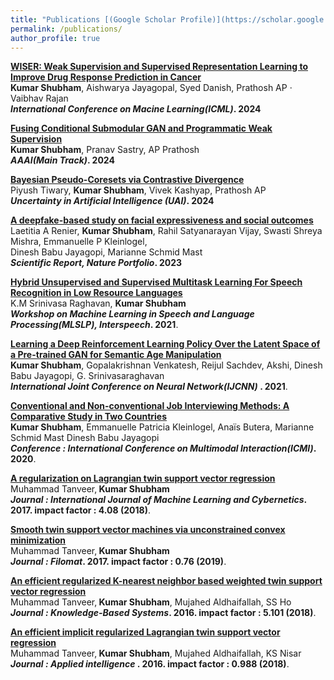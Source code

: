 ```yaml
---
title: "Publications [(Google Scholar Profile)](https://scholar.google.com/citations?user=JBb0tXMAAAAJ&hl=en)"
permalink: /publications/
author_profile: true
---
```

<b>[WISER: Weak Supervision and Supervised Representation Learning to Improve Drug Response Prediction in Cancer](https://icml.cc/virtual/2024/poster/34824)</b> <br> 
<b>Kumar Shubham</b>, Aishwarya Jayagopal, Syed Danish, Prathosh AP · Vaibhav Rajan<br><b><i> International Conference on Macine Learning(ICML)</i>. 2024</b> <br>

<b>[Fusing Conditional Submodular GAN and Programmatic Weak Supervision](https://ojs.aaai.org/index.php/AAAI/article/view/29423/30685)</b> <br> 
<b>Kumar Shubham</b>, Pranav Sastry, AP Prathosh <br><b><i> AAAI(Main Track)</i>. 2024</b> <br>

<b>[Bayesian Pseudo-Coresets via Contrastive Divergence](https://ojs.aaai.org/index.php/AAAI/article/view/29423/30685)</b> <br> 
Piyush Tiwary, <b>Kumar Shubham</b>, Vivek Kashyap, Prathosh AP <br><b><i> Uncertainty in Artificial Intelligence (UAI)</i>. 2024</b> <br>

<b>[A deepfake-based study on facial expressiveness and social outcomes](https://www.nature.com/articles/s41598-024-53475-5)</b> <br> 
 Laetitia A Renier, <b>Kumar Shubham</b>, Rahil Satyanarayan Vijay, Swasti Shreya Mishra, Emmanuelle P Kleinlogel,<br> Dinesh Babu Jayagopi, Marianne Schmid Mast <br><b><i> Scientific Report, Nature Portfolio</i>. 2023</b> <br>
 
<b>[Hybrid Unsupervised and Supervised Multitask Learning For Speech Recognition in Low Resource Languages](https://homepages.inf.ed.ac.uk/htang2/sigml/mlslp2021/index.html)</b> <br> 
 K.M Srinivasa Raghavan, <b>Kumar Shubham</b><br>
<b><i> Workshop on Machine Learning in Speech and Language Processing(MLSLP), Interspeech</i>. 2021</b>.

<b>[Learning a Deep Reinforcement Learning Policy Over the Latent Space of a Pre-trained GAN for Semantic Age Manipulation](https://arxiv.org/abs/2011.00954)</b> <br> 
<b>Kumar Shubham</b>, Gopalakrishnan Venkatesh, Reijul Sachdev, Akshi, Dinesh Babu Jayagopi, G. Srinivasaraghavan<br>
<b><i>International Joint Conference on Neural Network(IJCNN) </i>. 2021</b>.

<b>[Conventional and Non-conventional Job Interviewing Methods: A Comparative Study in Two Countries](https://dl.acm.org/doi/abs/10.1145/3382507.3418824)</b> <br> 
<b>Kumar Shubham</b>, Emmanuelle Patricia Kleinlogel, Anaïs Butera, Marianne Schmid Mast
Dinesh Babu Jayagopi<br>
<b><i>Conference : International Conference on Multimodal Interaction(ICMI)</i>. 2020</b>.

<b>[A regularization on Lagrangian twin support vector regression](https://link.springer.com/article/10.1007/s13042-015-0361-6)</b> <br> 
Muhammad Tanveer,<b> Kumar Shubham</b><br>
<b><i>Journal : International Journal of Machine Learning and Cybernetics</i>. 2017. impact factor : 4.08 (2018)</b>.

<b>[Smooth twin support vector machines via unconstrained convex minimization](https://www.jstor.org/preview-page/10.2307/26194958)</b> <br> 
Muhammad Tanveer,<b> Kumar Shubham</b><br>
<b><i>Journal : Filomat</i>. 2017. impact factor : 0.76 (2019)</b>.

<b>[An efficient regularized K-nearest neighbor based weighted twin support vector regression](https://www.sciencedirect.com/science/article/abs/pii/S0950705115004384)</b> <br> 
Muhammad Tanveer,<b> Kumar Shubham</b>, Mujahed Aldhaifallah, SS Ho<br>
<b> <i>Journal : Knowledge-Based Systems</i>. 2016. impact factor : 5.101 (2018)</b>.

<b>[An efficient implicit regularized Lagrangian twin support vector regression](https://link.springer.com/article/10.1007/s10489-015-0728-0)</b> <br> 
Muhammad Tanveer,<b> Kumar Shubham</b>, Mujahed Aldhaifallah, KS Nisar<br>
<b><i>Journal : Applied intelligence</i> . 2016. impact factor : 0.988 (2018)</b>.


